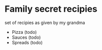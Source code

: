 # Family secret recipies

set of recipies as given by my grandma

 - Pizza (todo)
 - Sauces (todo)
 - Spreads (todo)
 